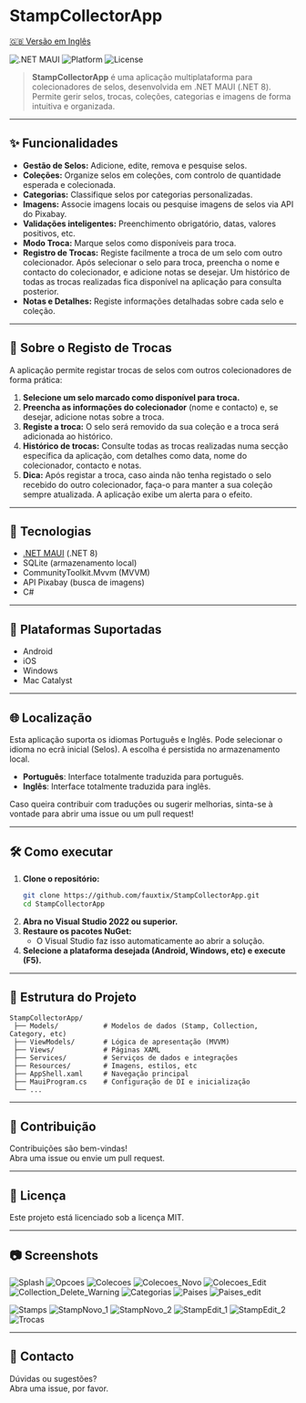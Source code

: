 # StampCollectorApp

[🇬🇧 Versão em Inglês](./README.en.md)

![.NET MAUI](https://img.shields.io/badge/.NET%20MAUI-8.0-blueviolet)
![Platform](https://img.shields.io/badge/platforms-Android%20%7C%20iOS%20%7C%20Windows%20%7C%20Mac-informational)
![License](https://img.shields.io/badge/license-MIT-green)

> **StampCollectorApp** é uma aplicação multiplataforma para colecionadores de selos, desenvolvida em .NET MAUI (.NET 8). Permite gerir selos, trocas, coleções, categorias e imagens de forma intuitiva e organizada.

---

## ✨ Funcionalidades

- **Gestão de Selos:** Adicione, edite, remova e pesquise selos.
- **Coleções:** Organize selos em coleções, com controlo de quantidade esperada e colecionada.
- **Categorias:** Classifique selos por categorias personalizadas.
- **Imagens:** Associe imagens locais ou pesquise imagens de selos via API do Pixabay.
- **Validações inteligentes:** Preenchimento obrigatório, datas, valores positivos, etc.
- **Modo Troca:** Marque selos como disponíveis para troca.
- **Registro de Trocas:** Registe facilmente a troca de um selo com outro colecionador. Após selecionar o selo para troca, preencha o nome e contacto do colecionador, e adicione notas se desejar. Um histórico de todas as trocas realizadas fica disponível na aplicação para consulta posterior.
- **Notas e Detalhes:** Registe informações detalhadas sobre cada selo e coleção.

---

## 🔄 Sobre o Registo de Trocas

A aplicação permite registar trocas de selos com outros colecionadores de forma prática:

1. **Selecione um selo marcado como disponível para troca.**
2. **Preencha as informações do colecionador** (nome e contacto) e, se desejar, adicione notas sobre a troca.
3. **Registe a troca:** O selo será removido da sua coleção e a troca será adicionada ao histórico.
4. **Histórico de trocas:** Consulte todas as trocas realizadas numa secção específica da aplicação, com detalhes como data, nome do colecionador, contacto e notas.
5. **Dica:** Após registar a troca, caso ainda não tenha registado o selo recebido do outro colecionador, faça-o para manter a sua coleção sempre atualizada. A aplicação exibe um alerta para o efeito.

---



## 🚀 Tecnologias

- [.NET MAUI](https://learn.microsoft.com/dotnet/maui/) (.NET 8)
- SQLite (armazenamento local)
- CommunityToolkit.Mvvm (MVVM)
- API Pixabay (busca de imagens)
- C#

---

## 📱 Plataformas Suportadas

- Android
- iOS
- Windows
- Mac Catalyst

---

## 🌐 Localização

Esta aplicação suporta os idiomas Português e Inglês. Pode selecionar o idioma no ecrã inicial (Selos). A escolha é persistida no armazenamento local.

- **Português**: Interface totalmente traduzida para português.
- **Inglês**: Interface totalmente traduzida para inglês.

Caso queira contribuir com traduções ou sugerir melhorias, sinta-se à vontade para abrir uma issue ou um pull request!

---

## 🛠️ Como executar

1. **Clone o repositório:**
   ```sh
   git clone https://github.com/fauxtix/StampCollectorApp.git
   cd StampCollectorApp
   ```
2. **Abra no Visual Studio 2022 ou superior.**
3. **Restaure os pacotes NuGet:**
   - O Visual Studio faz isso automaticamente ao abrir a solução.
4. **Selecione a plataforma desejada (Android, Windows, etc) e execute (F5).**

---

## 📂 Estrutura do Projeto

```
StampCollectorApp/
 ├── Models/           # Modelos de dados (Stamp, Collection, Category, etc)
 ├── ViewModels/       # Lógica de apresentação (MVVM)
 ├── Views/            # Páginas XAML
 ├── Services/         # Serviços de dados e integrações
 ├── Resources/        # Imagens, estilos, etc
 ├── AppShell.xaml     # Navegação principal
 ├── MauiProgram.cs    # Configuração de DI e inicialização
 └── ...
```

---

## 📝 Contribuição

Contribuições são bem-vindas!  
Abra uma issue ou envie um pull request.

---

## 📄 Licença

Este projeto está licenciado sob a licença MIT.

---

## 📷 Screenshots

![Splash](https://github.com/user-attachments/assets/792e9004-a1d5-41bf-bbf2-967da12d2570)
![Opcoes](https://github.com/user-attachments/assets/dfcbee95-9321-45a2-8696-d16f898d4cfd)
![Colecoes](https://github.com/user-attachments/assets/32db104d-9c9d-45ed-aa2c-292cea31f685)
![Colecoes_Novo](https://github.com/user-attachments/assets/1a197a80-081f-4f8e-883c-3b8b0a147cc9)
![Colecoes_Edit](https://github.com/user-attachments/assets/dcbc9ed7-bbe2-4a47-9af5-496780c6105c)
![Collection_Delete_Warning](https://github.com/user-attachments/assets/c3cc9a55-a0e2-4dc0-ab1b-56f631c53a1e)
![Categorias](https://github.com/user-attachments/assets/8b58450e-3914-424d-ad39-1f7e2172c92c)
![Paises](https://github.com/user-attachments/assets/a032b801-34ff-4c94-afb0-4e368ff988a9)
![Paises_edit](https://github.com/user-attachments/assets/74a08561-5142-468c-8300-f4853accc49d)

![Stamps](https://github.com/user-attachments/assets/ec95d70a-5d12-446e-a7d1-61c087f36dd1)
![StampNovo_1](https://github.com/user-attachments/assets/25cbfa60-8815-4d95-80a2-8f54d024674b)
![StampNovo_2](https://github.com/user-attachments/assets/41b5eeaf-e707-4ff3-8171-5940341c5fe3)
![StampEdit_1](https://github.com/user-attachments/assets/cdf87ec8-7ea2-498d-bfa8-dde24992b48e)
![StampEdit_2](https://github.com/user-attachments/assets/7ae1cb65-6abf-4464-9b87-910d3fa7885a)
![Trocas](https://github.com/user-attachments/assets/425ec19d-6e45-434b-b8e3-72694213beea)


---

## 🤝 Contacto

Dúvidas ou sugestões?  
Abra uma issue, por favor.
